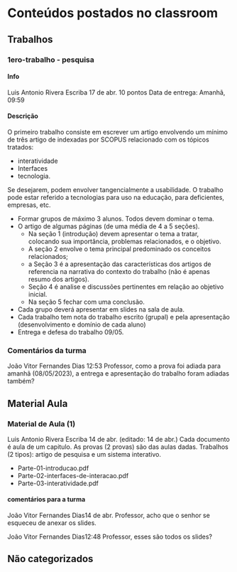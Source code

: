 # Conteúdos postados no classroom

## Trabalhos

### 1ero-trabalho - pesquisa

#### Info

Luis Antonio Rivera Escriba
17 de abr.
10 pontos
Data de entrega: Amanhã, 09:59

#### Descrição

O primeiro trabalho consiste em escrever um artigo envolvendo um mínimo de três artigo de indexadas por SCOPUS relacionado com os tópicos tratados:

- interatividade
- Interfaces
- tecnologia.

Se desejarem, podem envolver tangencialmente a usabilidade. O trabalho pode estar referido a tecnologias para uso na educação, para deficientes, empresas, etc.

- Formar grupos de máximo 3 alunos. Todos devem dominar o tema.
- O artigo de algumas páginas (de uma média de 4 a 5 seções).
  - Na seção 1 (introdução) devem apresentar o tema a tratar, colocando sua importância, problemas relacionados, e o objetivo.
  - A seção 2 envolve o tema principal predominado os conceitos relacionados;
  - a Seção 3 é a apresentação das características dos artigos de referencia na narrativa do contexto do trabalho (não é apenas resumo dos artigos).
  - Seção 4 é analise e discussões pertinentes em relação ao objetivo inicial.
  - Na seção 5 fechar com uma conclusão.
- Cada grupo deverá apresentar em slides na sala de aula.
- Cada trabalho tem nota do trabalho escrito (grupal) e pela apresentação (desenvolvimento e domínio de cada aluno)
- Entrega e defesa do trabalho 09/05.

### Comentários da turma

João Vitor Fernandes Dias 12:53
Professor, como a prova foi adiada para amanhã (08/05/2023), a entrega e apresentação do trabalho foram adiadas também?

## Material Aula

### Material de Aula (1)

Luis Antonio Rivera Escriba
14 de abr. (editado: 14 de abr.)
Cada documento é aula de um capitulo.
As provas (2 provas) são das aulas dadas. Trabalhos (2 tipos): artigo de pesquisa e um sistema interativo.

- Parte-01-introducao.pdf
- Parte-02-interfaces-de-interacao.pdf
- Parte-03-interatividade.pdf

#### comentários para a turma

João Vitor Fernandes Dias14 de abr.
Professor, acho que o senhor se esqueceu de anexar os slides.

João Vitor Fernandes Dias12:48
Professor, esses são todos os slides?

## Não categorizados
